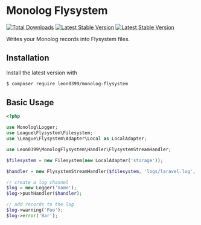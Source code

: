 # Monolog Flysystem 


[![Total Downloads](https://img.shields.io/packagist/dt/leon0399/monolog-flysystem.svg)](https://packagist.org/packages/leon0399/monolog-flysystem)
[![Latest Stable Version](https://img.shields.io/packagist/v/leon0399/monolog-flysystem.svg)](https://packagist.org/packages/leon0399/monolog-flysystem)
[![Latest Stable Version](https://img.shields.io/packagist/vpre/leon0399/monolog-flysystem.svg)](https://packagist.org/packages/leon0399/monolog-flysystem)

Writes your Monolog records into Flysystem files.

## Installation

Install the latest version with

```bash
$ composer require leon0399/monolog-flysystem
```

## Basic Usage

```php
<?php

use Monolog\Logger;
use League\Flysystem\Filesystem;
use \League\Flysystem\Adapter\Local as LocalAdapter;

use Leon0399\MonologFlysystem\Handler\FlysystemStreamHandler;

$filesystem = new Filesystem(new LocalAdapter('storage'));

$handler = new FlysystemStreamHandler($filesystem, 'logs/laravel.log', Logger::WARNING);

// create a log channel
$log = new Logger('name');
$log->pushHandler($handler);

// add records to the log
$log->warning('Foo');
$log->error('Bar');
```
